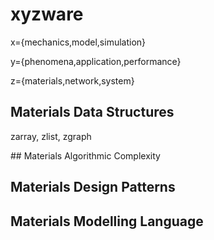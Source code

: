 # xyzware

x={mechanics,model,simulation}

y={phenomena,application,performance}

z={materials,network,system}


## Materials Data Structures

zarray, zlist, zgraph


## Materials Algorithmic Complexity

## Materials Design Patterns

## Materials Modelling Language
